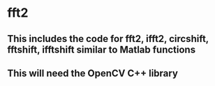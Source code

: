 # fft2
## This includes the code for fft2, ifft2, circshift, fftshift, ifftshift similar to Matlab functions
## This will need the OpenCV C++ library